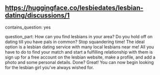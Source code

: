 ## https://huggingface.co/lesbiedates/lesbian-dating/discussions/1

contains_question: yes

question_part: How can you find lesbians in your area? Do you hold off on dating till you have pals in common? Stop squandering time! The ideal option is a lesbian dating service with many local lesbians near me! All you have to do to find your match and start a fulfilling relationship with them is sign up for a free account on the lesbian website, make a profile, and add a photo and some personal details. Done? Great! You can now begin looking for the lesbian girl you've always wished for.